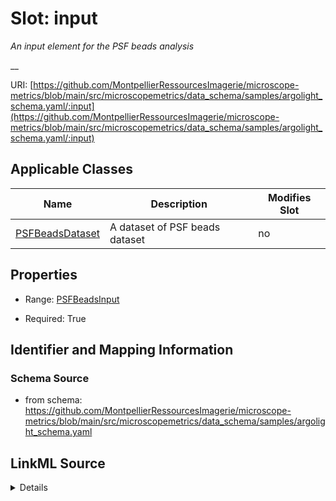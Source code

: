# Slot: input


_An input element for the PSF beads analysis_

__



URI: [https://github.com/MontpellierRessourcesImagerie/microscope-metrics/blob/main/src/microscopemetrics/data_schema/samples/argolight_schema.yaml/:input](https://github.com/MontpellierRessourcesImagerie/microscope-metrics/blob/main/src/microscopemetrics/data_schema/samples/argolight_schema.yaml/:input)



<!-- no inheritance hierarchy -->




## Applicable Classes

| Name | Description | Modifies Slot |
| --- | --- | --- |
[PSFBeadsDataset](PSFBeadsDataset.md) | A dataset of PSF beads dataset |  no  |







## Properties

* Range: [PSFBeadsInput](PSFBeadsInput.md)

* Required: True





## Identifier and Mapping Information







### Schema Source


* from schema: https://github.com/MontpellierRessourcesImagerie/microscope-metrics/blob/main/src/microscopemetrics/data_schema/samples/argolight_schema.yaml




## LinkML Source

<details>
```yaml
name: input
description: 'An input element for the PSF beads analysis

  '
from_schema: https://github.com/MontpellierRessourcesImagerie/microscope-metrics/blob/main/src/microscopemetrics/data_schema/samples/argolight_schema.yaml
rank: 1000
multivalued: false
alias: input
owner: PSFBeadsDataset
domain_of:
- PSFBeadsDataset
range: PSFBeadsInput
required: true

```
</details>